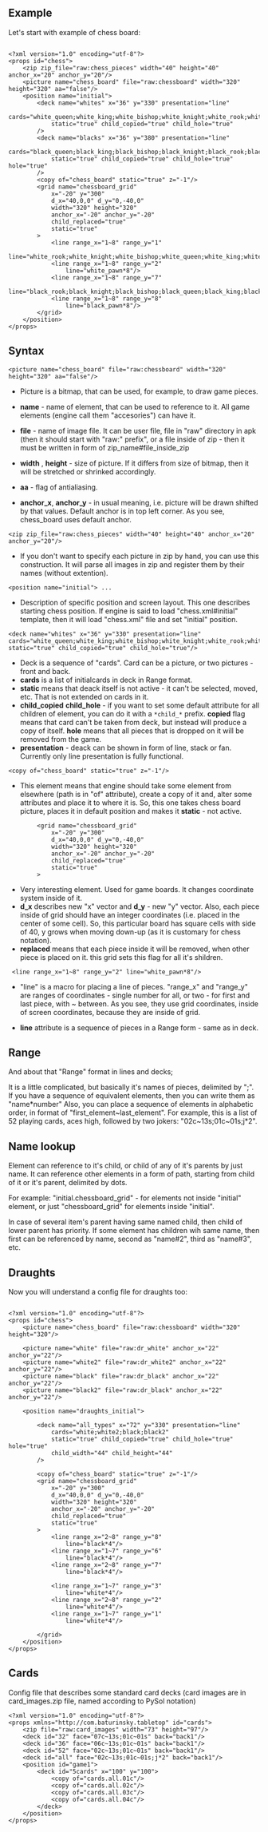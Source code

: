 ## Example ##
Let's start with example of chess board:

```

<?xml version="1.0" encoding="utf-8"?>
<props id="chess">
	<zip zip_file="raw:chess_pieces" width="40" height="40" anchor_x="20" anchor_y="20"/>
	<picture name="chess_board" file="raw:chessboard" width="320" height="320" aa="false"/>	
	<position name="initial">
		<deck name="whites" x="36" y="330" presentation="line" 
			cards="white_queen;white_king;white_bishop;white_knight;white_rook;white_pawn" 
			static="true" child_copied="true" child_hole="true"
		/>
		<deck name="blacks" x="36" y="380" presentation="line" 
			cards="black_queen;black_king;black_bishop;black_knight;black_rook;black_pawn"
			static="true" child_copied="true" child_hole="true" hole="true"
		/>
		<copy of="chess_board" static="true" z="-1"/>
		<grid name="chessboard_grid" 
			x="-20" y="300" 
			d_x="40,0,0" d_y="0,-40,0" 
			width="320" height="320"
			anchor_x="-20" anchor_y="-20"
			child_replaced="true"
			static="true"
		>
			<line range_x="1~8" range_y="1"
				line="white_rook;white_knight;white_bishop;white_queen;white_king;white_bishop;white_knight;white_rook"/>
			<line range_x="1~8" range_y="2"
				line="white_pawn*8"/>
			<line range_x="1~8" range_y="7"
				line="black_rook;black_knight;black_bishop;black_queen;black_king;black_bishop;black_knight;black_rook"/>
			<line range_x="1~8" range_y="8"
				line="black_pawn*8"/>
		</grid>
	</position>
</props>

```

## Syntax ##

```
<picture name="chess_board" file="raw:chessboard" width="320" height="320" aa="false"/>
```

  * Picture is a bitmap, that can be used, for example, to draw game pieces.

  * **name** - name of element, that can be used to reference to it. All game elements (engine call them "accesories") can have it.

  * **file** - name of image file. It can be user file, file in "raw" directory in apk (then it should start with "raw:" prefix", or a file inside of zip - then it must be written in form of zip\_name#file\_inside\_zip

  * **width** , **height** - size of picture. If it differs from size of bitmap, then it will be stretched or shrinked accordingly.

  * **aa** - flag of antialiasing.

  * **anchor\_x**, **anchor\_y** - in usual meaning, i.e. picture will be drawn shifted by that values. Default anchor is in top left corner. As you see, chess\_board uses default anchor.

```
<zip zip_file="raw:chess_pieces" width="40" height="40" anchor_x="20" anchor_y="20"/>
```

  * If you don't want to specify each picture in zip by hand, you can use this construction. It will parse all images in zip and register them by their names (without extention).

```
<position name="initial"> ... 
```
  * Description of specific position and screen layout. This one describes starting chess position. If engine is said to load "chess.xml#initial" template, then it will load "chess.xml" file and set "initial" position.

```
<deck name="whites" x="36" y="330" presentation="line" cards="white_queen;white_king;white_bishop;white_knight;white_rook;white_pawn" static="true" child_copied="true" child_hole="true"/> 
```

  * Deck is a sequence of "cards". Card can be a picture, or two pictures - front and back.
  * **cards** is a list of initialcards in deck in Range format.
  * **static** means that deack itself is not active - it can't be selected, moved, etc. That is not extended on cards in it.
  * **child\_copied** **child\_hole** - if you want to set some default attribute for all children of element, you can do it with a `*child_*` prefix. **copied** flag means that card can't be taken from deck, but instead will produce a copy of itself. **hole** means that all pieces that is dropped on it will be removed from the game.
  * **presentation** - deack can be shown in form of line, stack or fan. Currently only line presentation is fully functional.

```
<copy of="chess_board" static="true" z="-1"/>
```

  * This element means that engine should take some element from elsewhere (path is in "of" attribute), create a copy of it and, alter some attributes and place it to where it is. So, this one takes chess board picture, places it in default position and makes it **static** - not active.

```
		<grid name="chessboard_grid" 
			x="-20" y="300" 
			d_x="40,0,0" d_y="0,-40,0" 
			width="320" height="320"
			anchor_x="-20" anchor_y="-20"
			child_replaced="true"
			static="true"
		>
```

  * Very interesting element. Used for game boards. It changes coordinate system inside of it.
  * **d\_x** describes new "x" vector and **d\_y** - new "y" vector. Also, each piece inside of grid should have an integer coordinates (i.e. placed in the center of some cell). So, this particular board has square cells with side of 40, y grows when moving down-up (as it is customary for chess notation).
  * **replaced** means that each piece inside it will be removed, when other piece is placed on it. this grid sets this flag for all it's shildren.

```
 <line range_x="1~8" range_y="2" line="white_pawn*8"/>
```

  * "line" is a macro for placing a line of pieces. "range\_x" and "range\_y" are ranges of coordinates - single number for all, or two -  for first and last piece, with ~ between. As you see, they use grid coordinates, inside of screen coordinates, because they are inside of grid.

  * **line** attribute is a sequence of pieces in a Range form - same as in deck.

## Range ##

And about that "Range" format in lines and decks;

It is a little complicated, but basically it's names of pieces, delimited by ";".
If you have a sequence of equivalent elements, then you can write them as "name\*number"
Also, you can place a sequence of elements in alphabetic order, in format of "first\_element~last\_element". For example, this is a list of 52 playing cards, aces high, followed by two jokers: "02c~13s;01c~01s;j\*2".

## Name lookup ##
Element can reference to it's child, or child of any of it's parents by just name.
It can reference other elements in a form of path, starting from child of it or it's parent, delimited by dots.

For example: "initial.chessboard\_grid" - for elements not inside "initial" element, or just "chessboard\_grid" for elements inside "initial".

In case of several item's parent having same named child, then child of lower parent has priority. If some element has children wih same name, then first can be referenced by name, second as "name#2", third as "name#3", etc.

## Draughts ##
Now you will understand a config file for draughts too:

```

<?xml version="1.0" encoding="utf-8"?>
<props id="chess">
	<picture name="chess_board" file="raw:chessboard" width="320" height="320"/>	
	
	<picture name="white" file="raw:dr_white" anchor_x="22" anchor_y="22"/>
	<picture name="white2" file="raw:dr_white2" anchor_x="22" anchor_y="22"/>
	<picture name="black" file="raw:dr_black" anchor_x="22" anchor_y="22"/>
	<picture name="black2" file="raw:dr_black" anchor_x="22" anchor_y="22"/>
	
	<position name="draughts_initial">
		
		<deck name="all_types" x="72" y="330" presentation="line" 
			cards="white;white2;black;black2" 
			static="true" child_copied="true" child_hole="true" hole="true"
			child_width="44" child_height="44"
		/>
		
		<copy of="chess_board" static="true" z="-1"/>
		<grid name="chessboard_grid" 
			x="-20" y="300" 
			d_x="40,0,0" d_y="0,-40,0" 
			width="320" height="320"
			anchor_x="-20" anchor_y="-20"
			child_replaced="true"
			static="true"
		>
			<line range_x="2~8" range_y="8"
				line="black*4"/>
			<line range_x="1~7" range_y="6"
				line="black*4"/>
			<line range_x="2~8" range_y="7"
				line="black*4"/>

			<line range_x="1~7" range_y="3"
				line="white*4"/>
			<line range_x="2~8" range_y="2"
				line="white*4"/>
			<line range_x="1~7" range_y="1"
				line="white*4"/>

		</grid>
	</position>
</props> 

```

## Cards ##

Config file that describes some standard card decks (card images are in card\_images.zip file, named according to PySol notation)

```
<?xml version="1.0" encoding="utf-8"?>
<props xmlns="http://com.baturinsky.tabletop" id="cards">
	<zip file="raw:card_images" width="73" height="97"/>
	<deck id="32" face="07c~13s;01c~01s" back="back1"/>
	<deck id="36" face="06c~13s;01c~01s" back="back1"/>
	<deck id="52" face="02c~13s;01c~01s" back="back1"/>
	<deck id="all" face="02c~13s;01c~01s;j*2" back="back1"/>
	<position id="game1">
		<deck id="5cards" x="100" y="100">
			<copy of="cards.all.01c"/>
			<copy of="cards.all.02c"/>
			<copy of="cards.all.03c"/>
			<copy of="cards.all.04c"/>
		</deck>
	</position>	
</props>
```